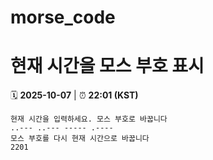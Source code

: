 # morse_code
# 현재 시간을 모스 부호 표시
<!-- MORSE_TIME_START -->
🗓️ **2025-10-07** | ⏰ **22:01 (KST)**

```
현재 시간을 입력하세요. 모스 부호로 바꿉니다
..--- ..--- ----- .----
모스 부호를 다시 현재 시간으로 바꿉니다
2201
```
<!-- MORSE_TIME_END -->

